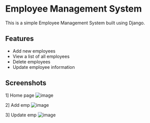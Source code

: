 # Employee Management System

This is a simple Employee Management System built using Django.

## Features

- Add new employees
- View a list of all employees
- Delete employees
- Update employee information

## Screenshots
1] Home page
![image](https://github.com/Makarand41/Django-Employee-Management-System/assets/90332486/fcbb8f91-16aa-40c7-be66-197e7de8af86)

2] Add emp
![image](https://github.com/Makarand41/Django-Employee-Management-System/assets/90332486/34f27b13-3a89-403f-a2a6-a98d36df1484)

3] Update emp
![image](https://github.com/Makarand41/Django-Employee-Management-System/assets/90332486/8fd5b8a7-7c09-4bef-abf2-4fe24dc72876)
